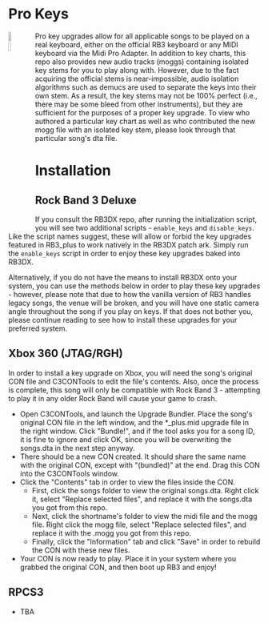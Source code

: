 # Pro Keys
<img src="../readme_assets/prokeys.png" width="10%" height="10%" align="left"> Pro key upgrades allow for all applicable songs to be played on a real keyboard, either on the official RB3 keyboard or any MIDI keyboard via the Midi Pro Adapter. In addition to key charts, this repo also provides new audio tracks (moggs) containing isolated key stems for you to play along with. However, due to the fact acquiring the official stems is near-impossible, audio isolation algorithms such as demucs are used to separate the keys into their own stem. As a result, the key stems may not be 100% perfect (i.e., there may be some bleed from other instruments), but they are sufficient for the purposes of a proper key upgrade. To view who authored a particular key chart as well as who contributed the new mogg file with an isolated key stem, please look through that particular song's dta file.

# Installation

## Rock Band 3 Deluxe
If you consult the RB3DX repo, after running the initialization script, you will see two additional scripts - ```enable_keys``` and ```disable_keys```. Like the script names suggest, these will allow or forbid the key upgrades featured in RB3_plus to work natively in the RB3DX patch ark. Simply run the ```enable_keys``` script in order to enjoy these key upgrades baked into RB3DX.

Alternatively, if you do not have the means to install RB3DX onto your system, you can use the methods below in order to play these key upgrades - however, please note that due to how the vanilla version of RB3 handles legacy songs, the venue will be broken, and you will have one static camera angle throughout the song if you play on keys. If that does not bother you, please continue reading to see how to install these upgrades for your preferred system.

## Xbox 360 (JTAG/RGH)
In order to install a key upgrade on Xbox, you will need the song's original CON file and C3CONTools to edit the file's contents. Also, once the process is complete, this song will only be compatible with Rock Band 3 - attempting to play it in any older Rock Band will cause your game to crash.
- Open C3CONTools, and launch the Upgrade Bundler. Place the song's original CON file in the left window, and the *_plus.mid upgrade file in the right window. Click "Bundle!", and if the tool asks you for a song ID, it is fine to ignore and click OK, since you will be overwriting the songs.dta in the next step anyway.
- There should be a new CON created. It should share the same name with the original CON, except with "(bundled)" at the end. Drag this CON into the C3CONTools window.
- Click the "Contents" tab in order to view the files inside the CON. 
  - First, click the songs folder to view the original songs.dta. Right click it, select "Replace selected files", and replace it with the songs.dta you got from this repo.
  - Next, click the shortname's folder to view the midi file and the mogg file. Right click the mogg file, select "Replace selected files", and replace it with the .mogg you got from this repo.
  - Finally, click the "Information" tab and click "Save" in order to rebuild the CON with these new files.
- Your CON is now ready to play. Place it in your system where you grabbed the original CON, and then boot up RB3 and enjoy!

## RPCS3
- TBA
